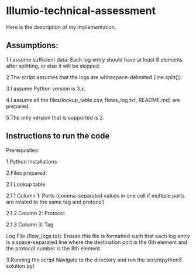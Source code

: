 # Illumio-technical-assessment

Here is the description of my implementation.

## Assumptions:
1.I assume sufficient data: Each log entry should have at least 8 elements after splitting, or else it will be skipped.

2.The script assumes that the logs are whitespace-delimited (line.split()).

3.I assume Python version is 3.x.

4.I assume all the files(lookup_table.csv, flows_log.txt, README.md) are prepared.

5.The only version that is supported is 2.



## Instructions to run the code
Prerequisites:

1.Python Installations

2.Files prepared:

2.1 Lookup table

2.1.1 Column 1: Ports (comma-separated values in one cell if multiple ports are related to the same tag and protocol)

2.1.2 Column 2: Protocol

2.1.3 Column 3: Tag

Log File (flow_logs.txt): Ensure this file is formatted such that each log entry is a space-separated line where the destination port is the 6th element and the protocol number is the 8th element.

3.Running the script
Navigate to the directory and run the script(python3 solution.py)